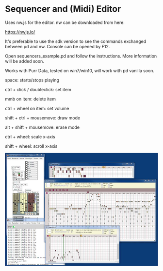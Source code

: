 # Sequencer and (Midi) Editor

Uses nw.js for the editor. nw can be downloaded from here:

https://nwjs.io/

It's preferable to use the sdk version to see the commands exchanged between pd and nw.
Console can be opened by F12.

Open sequencers_example.pd and follow the instructions. More information will be added soon.

Works with Purr Data, tested on win7/win10, will work with pd vanilla soon.




space: starts/stops playing

ctrl + click / doubleclick: set item

mmb on item: delete item

ctrl + wheel on item: set volume

shift + ctrl + mousemove: draw mode

alt + shift + mousemove: erase mode

ctrl + wheel: scale x-axis

shift + wheel: scroll x-axis
 


![alt tag](gui/sequencer.jpg)





